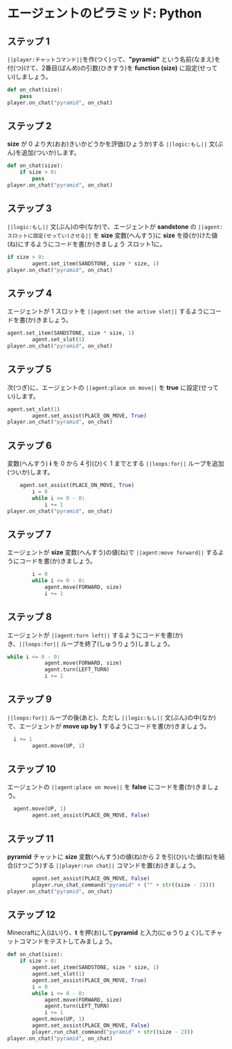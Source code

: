 # エージェントのピラミッド: Python

## ステップ 1
``||player:チャットコマンド||``を作(つく)って、**"pyramid"** という名前(なまえ)を付(つ)けて、2番目(ばんめ)の引数(ひきすう)を **function (size)** に設定(せってい)しましょう。

```python
def on_chat(size):
    pass
player.on_chat("pyramid", on_chat)
```

## ステップ 2

**size** が 0 より大(おお)きいかどうかを評価(ひょうか)する ``||logic:もし||`` 文(ぶん)を追加(ついか)します。

```python
def on_chat(size):
    if size > 0:
        pass
player.on_chat("pyramid", on_chat)
```

## ステップ 3

``||logic:もし||`` 文(ぶん)の中(なか)で、エージェントが **sandstone** の ``||agent:スロットに設定(せってい)させる||`` を **size** 変数(へんすう)に **size** を掛(か)けた値(ね)にするようにコードを書(か)きましょう スロット1に。

```python
if size > 0:
        agent.set_item(SANDSTONE, size * size, 1)
player.on_chat("pyramid", on_chat)
```

## ステップ 4

エージェントが 1 スロットを ``||agent:set the active slot||`` するようにコードを書(か)きましょう。

```python
agent.set_item(SANDSTONE, size * size, 1)
        agent.set_slot(1)
player.on_chat("pyramid", on_chat)
```

## ステップ 5

次(つぎ)に、エージェントの ``||agent:place on move||`` を **true** に設定(せってい)します。

```python
agent.set_slot(1)
        agent.set_assist(PLACE_ON_MOVE, True)
player.on_chat("pyramid", on_chat)
```

## ステップ 6

変数(へんすう) **i** を 0 から 4 引(ひ)く 1 までとする ``||loops:for||`` ループを追加(ついか)します。

```python
    agent.set_assist(PLACE_ON_MOVE, True)
        i = 0
        while i <= 0 - 0:
            i += 1
player.on_chat("pyramid", on_chat)
```

## ステップ 7

エージェントが **size** 変数(へんすう)の値(ね)で ``||agent:move forward||`` するようにコードを書(か)きましょう。

```python
        i = 0
        while i <= 0 - 0:
            agent.move(FORWARD, size)
            i += 1
```

## ステップ 8

エージェントが ``||agent:turn left||`` するようにコードを書(か)き、``||loops:for||`` ループを終了(しゅうりょう)しましょう。

```python
while i <= 0 - 0:
            agent.move(FORWARD, size)
            agent.turn(LEFT_TURN)
            i += 1
```

## ステップ 9

``||loops:for||`` ループの後(あと)、ただし ``||logic:もし||`` 文(ぶん)の中(なか)で、エージェントが **move up by 1** するようにコードを書(か)きましょう。

```python
  i += 1
        agent.move(UP, 1)
```

## ステップ 10

エージェントの ``||agent:place on move||`` を **false** にコードを書(か)きましょう。

```python
  agent.move(UP, 1)
        agent.set_assist(PLACE_ON_MOVE, False)
```

## ステップ 11

**pyramid** チャットに **size** 変数(へんすう)の値(ね)から 2 を引(ひ)いた値(ね)を結合(けつごう)する ``||player:run chat||`` コマンドを置(お)きましょう。

```python
        agent.set_assist(PLACE_ON_MOVE, False)
        player.run_chat_command("pyramid" + ("" + str((size - 2))))
player.on_chat("pyramid", on_chat)
```

## ステップ 12

Minecraftに入(はい)り、**t** を押(お)して**pyramid** と入力(にゅうりょく)してチャットコマンドをテストしてみましょう。

```python
def on_chat(size):
    if size > 0:
        agent.set_item(SANDSTONE, size * size, 1)
        agent.set_slot(1)
        agent.set_assist(PLACE_ON_MOVE, True)
        i = 0
        while i <= 0 - 0:
            agent.move(FORWARD, size)
            agent.turn(LEFT_TURN)
            i += 1
        agent.move(UP, 1)
        agent.set_assist(PLACE_ON_MOVE, False)
        player.run_chat_command("pyramid" + str((size - 2)))
player.on_chat("pyramid", on_chat)
```
